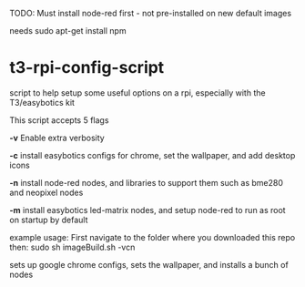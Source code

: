 TODO:
Must install node-red first - not pre-installed on new default images

needs sudo apt-get install npm




# t3-rpi-config-script
script to help setup some useful options on a rpi, especially with the T3/easybotics kit

This script accepts 5 flags 

**-v** Enable extra verbosity

**-c** install easybotics configs for chrome, set the wallpaper, and add desktop icons 

**-n** install node-red nodes, and libraries to support them such as bme280 and neopixel nodes 

**-m** install easybotics led-matrix nodes, and setup node-red to run as root on startup by default 

example usage:
First navigate to the folder where you downloaded this repo then:
sudo sh imageBuild.sh -vcn 

sets up google chrome configs, sets the wallpaper, and installs a bunch of nodes 
